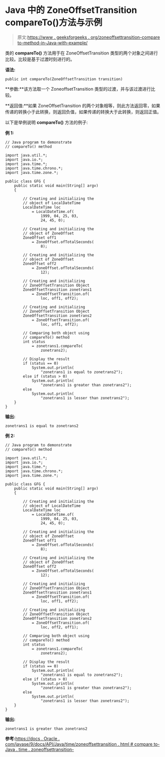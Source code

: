 # Java 中的 ZoneOffsetTransition compareTo()方法与示例

> 原文:[https://www . geeksforgeeks . org/zoneoffsettransition-compare to-method-in-Java-with-example/](https://www.geeksforgeeks.org/zoneoffsettransition-compareto-method-in-java-with-example/)

类的 **compareTo()** 方法用于在 ZoneOffsetTransition 类型的两个对象之间进行比较。比较是基于过渡时刻进行的。

**语法:**

```
public int compareTo(ZoneOffsetTransition transition)
```

**参数:**该方法取一个 ZoneoffsetTransition 类型的过渡，并与该过渡进行比较。

**返回值:**如果 ZoneOffsetTransition 的两个对象相等，则此方法返回零，如果传递的转换小于此转换，则返回负值，如果传递的转换大于此转换，则返回正值。

以下是举例说明 **compareTo()** 方法的例子:

**例 1:**

```
// Java program to demonstrate
// compareTo() method

import java.util.*;
import java.io.*;
import java.time.*;
import java.time.chrono.*;
import java.time.zone.*;

public class GFG {
    public static void main(String[] argv)
    {

        // Creating and initializing the
        // object of LocalDateTime
        LocalDateTime loc
            = LocalDateTime.of(
                1999, 04, 25, 03,
                24, 45, 0);

        // Creating and initializing the
        // object of ZoneOffset
        ZoneOffset off1
            = ZoneOffset.ofTotalSeconds(
                8);

        // Creating and initializing the
        // object of ZoneOffset
        ZoneOffset off2
            = ZoneOffset.ofTotalSeconds(
                12);

        // Creating and initializing
        // ZoneOffsetTransition Object
        ZoneOffsetTransition zonetrans1
            = ZoneOffsetTransition.of(
                loc, off1, off2);

        // Creating and initializing
        // ZoneOffsetTransition Object
        ZoneOffsetTransition zonetrans2
            = ZoneOffsetTransition.of(
                loc, off1, off2);

        // Comparing both object using
        // compareTo() method
        int status
            = zonetrans1.compareTo(
                zonetrans2);

        // Display the result
        if (status == 0)
            System.out.println(
                "zonetrans1 is equal to zonetrans2");
        else if (status > 0)
            System.out.println(
                "zonetrans1 is greater than zonetrans2");
        else
            System.out.println(
                "zonetrans1 is lesser than zonetrans2");
    }
}
```

**输出:**

```
zonetrans1 is equal to zonetrans2

```

**例 2:**

```
// Java program to demonstrate
// compareTo() method

import java.util.*;
import java.io.*;
import java.time.*;
import java.time.chrono.*;
import java.time.zone.*;

public class GFG {
    public static void main(String[] argv)
    {

        // Creating and initializing the
        // object of LocalDateTime
        LocalDateTime loc
            = LocalDateTime.of(
                1999, 04, 25, 03,
                24, 45, 0);

        // Creating and initializing the
        // object of ZoneOffset
        ZoneOffset off1
            = ZoneOffset.ofTotalSeconds(
                8);

        // Creating and initializing the
        // object of ZoneOffset
        ZoneOffset off2
            = ZoneOffset.ofTotalSeconds(
                12);

        // Creating and initializing
        // ZoneOffsetTransition Object
        ZoneOffsetTransition zonetrans1
            = ZoneOffsetTransition.of(
                loc, off1, off2);

        // Creating and initializing
        // ZoneOffsetTransition Object
        ZoneOffsetTransition zonetrans2
            = ZoneOffsetTransition.of(
                loc, off2, off1);

        // Comparing both object using
        // compareTo() method
        int status
            = zonetrans1.compareTo(
                zonetrans2);

        // Display the result
        if (status == 0)
            System.out.println(
                "zonetrans1 is equal to zonetrans2");
        else if (status > 0)
            System.out.println(
                "zonetrans1 is greater than zonetrans2");
        else
            System.out.println(
                "zonetrans1 is lesser than zonetrans2");
    }
}
```

**输出:**

```
zonetrans1 is greater than zonetrans2

```

**参考:**[https://docs . Oracle . com/javase/9/docs/API/Java/time/zoneoffsettransition . html # compare to-Java . time . zoneoffsettransition-](https://docs.oracle.com/javase/9/docs/api/java/time/zone/ZoneOffsetTransition.html#compareTo-java.time.zone.ZoneOffsetTransition-)